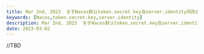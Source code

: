 ```yaml
---
title: Mar 2nd, 2023  关于Nacos默认token.secret.key及server.identity风险说明及解决方案公告
keywords: [Nacos,token.secret.key,server.identity]
description: Mar 2nd, 2023  关于Nacos默认token.secret.key及server.identity风险说明及解决方案公告
date: 2023-03-02
---
```

//TBD